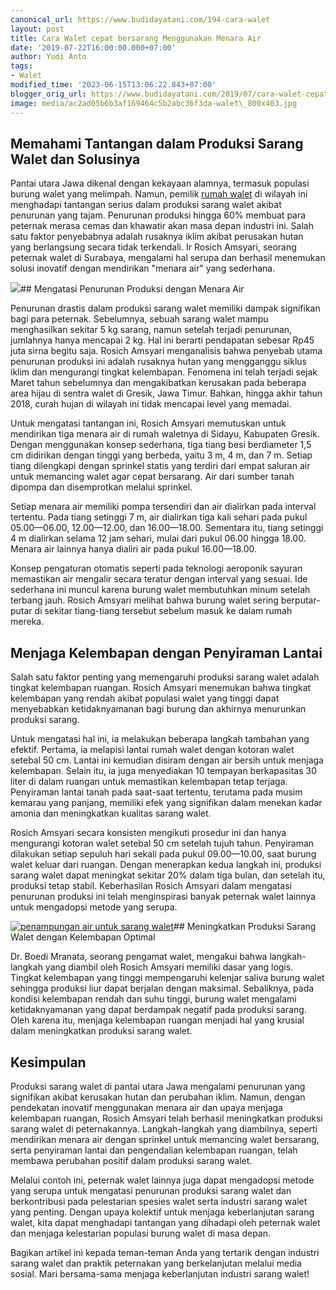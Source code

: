 ```yaml
---
canonical_url: https://www.budidayatani.com/194-cara-walet
layout: post
title: Cara Walet cepat bersarang Menggunakan Menara Air
date: '2019-07-22T16:00:00.000+07:00'
author: Yudi Anto
tags:
- Walet
modified_time: '2023-06-15T13:06:22.843+07:00'
blogger_orig_url: https://www.budidayatani.com/2019/07/cara-walet-cepat-bersarang-menggunakan.html
image: media/ac2ad05b6b3af169464c5b2abc36f3da-walet\_800x403.jpg
---
```

## Memahami Tantangan dalam Produksi Sarang Walet dan Solusinya

Pantai utara Jawa dikenal dengan kekayaan alamnya, termasuk populasi burung walet yang melimpah. Namun, pemilik [rumah walet](https://www.budidayatani.com/search/label/Walet) di wilayah ini menghadapi tantangan serius dalam produksi sarang walet akibat penurunan yang tajam. Penurunan produksi hingga 60% membuat para peternak merasa cemas dan khawatir akan masa depan industri ini. Salah satu faktor penyebabnya adalah rusaknya iklim akibat perusakan hutan yang berlangsung secara tidak terkendali. Ir Rosich Amsyari, seorang peternak walet di Surabaya, mengalami hal serupa dan berhasil menemukan solusi inovatif dengan mendirikan "menara air" yang sederhana.

[![](https://blogger.googleusercontent.com/img/b/R29vZ2xl/AVvXsEhBQPjiXw3l4xE7zamGYctKOKYwBrhgAhhGQ7ilCn7ev9dsf3QQsMmF7rOZBJ9fknaMkNGLHXuQuKrmvgztN-E5vFIBKx-BQ7tGrVTT4ZmsEvJihyng9RE7_1W9WEg0YL4JD7Hg-2gRBIqKHrcyJUuBymDCNALQIuflG-GrD28RW6YpRfjXpYwSUqm2tg/w640-h322/walet_800x403.jpg)](https://blogger.googleusercontent.com/img/b/R29vZ2xl/AVvXsEhBQPjiXw3l4xE7zamGYctKOKYwBrhgAhhGQ7ilCn7ev9dsf3QQsMmF7rOZBJ9fknaMkNGLHXuQuKrmvgztN-E5vFIBKx-BQ7tGrVTT4ZmsEvJihyng9RE7_1W9WEg0YL4JD7Hg-2gRBIqKHrcyJUuBymDCNALQIuflG-GrD28RW6YpRfjXpYwSUqm2tg/s800/walet_800x403.jpg)## Mengatasi Penurunan Produksi dengan Menara Air

Penurunan drastis dalam produksi sarang walet memiliki dampak signifikan bagi para peternak. Sebelumnya, sebuah sarang walet mampu menghasilkan sekitar 5 kg sarang, namun setelah terjadi penurunan, jumlahnya hanya mencapai 2 kg. Hal ini berarti pendapatan sebesar Rp45 juta sirna begitu saja. Rosich Amsyari menganalisis bahwa penyebab utama penurunan produksi ini adalah rusaknya hutan yang mengganggu siklus iklim dan mengurangi tingkat kelembapan. Fenomena ini telah terjadi sejak Maret tahun sebelumnya dan mengakibatkan kerusakan pada beberapa area hijau di sentra walet di Gresik, Jawa Timur. Bahkan, hingga akhir tahun 2018, curah hujan di wilayah ini tidak mencapai level yang memadai.

Untuk mengatasi tantangan ini, Rosich Amsyari memutuskan untuk mendirikan tiga menara air di rumah waletnya di Sidayu, Kabupaten Gresik. Dengan menggunakan konsep sederhana, tiga tiang besi berdiameter 1,5 cm didirikan dengan tinggi yang berbeda, yaitu 3 m, 4 m, dan 7 m. Setiap tiang dilengkapi dengan sprinkel statis yang terdiri dari empat saluran air untuk memancing walet agar cepat bersarang. Air dari sumber tanah dipompa dan disemprotkan melalui sprinkel. 

Setiap menara air memiliki pompa tersendiri dan air dialirkan pada interval tertentu. Pada tiang setinggi 7 m, air dialirkan tiga kali sehari pada pukul 05.00—06.00, 12.00—12.00, dan 16.00—18.00. Sementara itu, tiang setinggi 4 m dialirkan selama 12 jam sehari, mulai dari pukul 06.00 hingga 18.00. Menara air lainnya hanya dialiri air pada pukul 16.00—18.00. 

Konsep pengaturan otomatis seperti pada teknologi aeroponik sayuran memastikan air mengalir secara teratur dengan interval yang sesuai. Ide sederhana ini muncul karena burung walet membutuhkan minum setelah terbang jauh. Rosich Amsyari melihat bahwa burung walet sering berputar-putar di sekitar tiang-tiang tersebut sebelum masuk ke dalam rumah mereka.

## Menjaga Kelembapan dengan Penyiraman Lantai

Salah satu faktor penting yang memengaruhi produksi sarang walet adalah tingkat kelembapan ruangan. Rosich Amsyari menemukan bahwa tingkat kelembapan yang rendah akibat populasi walet yang tinggi dapat menyebabkan ketidaknyamanan bagi burung dan akhirnya menurunkan produksi sarang.

Untuk mengatasi hal ini, ia melakukan beberapa langkah tambahan yang efektif. Pertama, ia melapisi lantai rumah walet dengan kotoran walet setebal 50 cm. Lantai ini kemudian disiram dengan air bersih untuk menjaga kelembapan. Selain itu, ia juga menyediakan 10 tempayan berkapasitas 30 liter di dalam ruangan untuk memastikan kelembapan tetap terjaga. Penyiraman lantai tanah pada saat-saat tertentu, terutama pada musim kemarau yang panjang, memiliki efek yang signifikan dalam menekan kadar amonia dan meningkatkan kualitas sarang walet.

Rosich Amsyari secara konsisten mengikuti prosedur ini dan hanya mengurangi kotoran walet setebal 50 cm setelah tujuh tahun. Penyiraman dilakukan setiap sepuluh hari sekali pada pukul 09.00—10.00, saat burung walet keluar dari ruangan. Dengan menerapkan kedua langkah ini, produksi sarang walet dapat meningkat sekitar 20% dalam tiga bulan, dan setelah itu, produksi tetap stabil. Keberhasilan Rosich Amsyari dalam mengatasi penurunan produksi ini telah menginspirasi banyak peternak walet lainnya untuk mengadopsi metode yang serupa.

[![penampungan air untuk sarang walet](https://blogger.googleusercontent.com/img/b/R29vZ2xl/AVvXsEig_jABjjr-gkvUMqRAAXdJeOkMjLf7pYlmvDGffqRW9zcjGN0wwhFtUPrpYBuAdtY52YVt-GdP_WhPjmQwMvBhVUxCUJyjqvsqgGs1DAXslFPdDqEZKAFCzVeVj4fPlOhgQoIKVIHTrQjVr0RkB5MxQY3pDhq5QDxPlsynYbmqzOl_kk5BbXc3NSS9CA/w640-h428/walet_800x536.jpg)](https://blogger.googleusercontent.com/img/b/R29vZ2xl/AVvXsEig_jABjjr-gkvUMqRAAXdJeOkMjLf7pYlmvDGffqRW9zcjGN0wwhFtUPrpYBuAdtY52YVt-GdP_WhPjmQwMvBhVUxCUJyjqvsqgGs1DAXslFPdDqEZKAFCzVeVj4fPlOhgQoIKVIHTrQjVr0RkB5MxQY3pDhq5QDxPlsynYbmqzOl_kk5BbXc3NSS9CA/s800/walet_800x536.jpg)## Meningkatkan Produksi Sarang Walet dengan Kelembapan Optimal

Dr. Boedi Mranata, seorang pengamat walet, mengakui bahwa langkah-langkah yang diambil oleh Rosich Amsyari memiliki dasar yang logis. Tingkat kelembapan yang tinggi mempengaruhi kelenjar saliva burung walet sehingga produksi liur dapat berjalan dengan maksimal. Sebaliknya, pada kondisi kelembapan rendah dan suhu tinggi, burung walet mengalami ketidaknyamanan yang dapat berdampak negatif pada produksi sarang. Oleh karena itu, menjaga kelembapan ruangan menjadi hal yang krusial dalam meningkatkan produksi sarang walet.

## Kesimpulan

Produksi sarang walet di pantai utara Jawa mengalami penurunan yang signifikan akibat kerusakan hutan dan perubahan iklim. Namun, dengan pendekatan inovatif menggunakan menara air dan upaya menjaga kelembapan ruangan, Rosich Amsyari telah berhasil meningkatkan produksi sarang walet di peternakannya. Langkah-langkah yang diambilnya, seperti mendirikan menara air dengan sprinkel untuk memancing walet bersarang, serta penyiraman lantai dan pengendalian kelembapan ruangan, telah membawa perubahan positif dalam produksi sarang walet.

Melalui contoh ini, peternak walet lainnya juga dapat mengadopsi metode yang serupa untuk mengatasi penurunan produksi sarang walet dan berkontribusi pada pelestarian spesies walet serta industri sarang walet yang penting. Dengan upaya kolektif untuk menjaga keberlanjutan sarang walet, kita dapat menghadapi tantangan yang dihadapi oleh peternak walet dan menjaga kelestarian populasi burung walet di masa depan.

Bagikan artikel ini kepada teman-teman Anda yang tertarik dengan industri sarang walet dan praktik peternakan yang berkelanjutan melalui media sosial. Mari bersama-sama menjaga keberlanjutan industri sarang walet!

